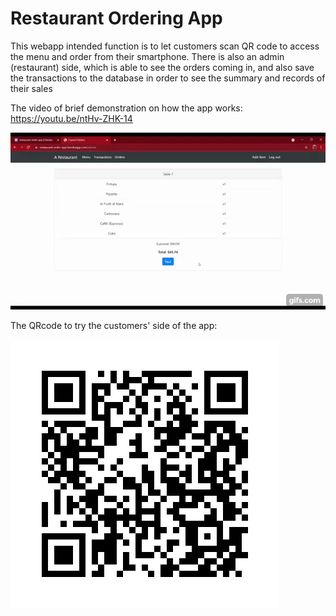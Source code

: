 # Restaurant Ordering App

This webapp intended function is to let customers scan QR code to access the menu and order from their smartphone. There is also an admin (restaurant) side, which is able to see the orders coming in, and also save the transactions to the database in order to see the summary and records of their sales

The video of brief demonstration on how the app works: https://youtu.be/ntHv-ZHK-14

![alt text](https://github.com/tanntri/restaurant_order_webapp/blob/master/gif.gif "demonstration")

The QRcode to try the customers' side of the app:

![alt text](https://github.com/tanntri/restaurant_order_webapp/blob/master/app/static/images/qrcode/qrcode1.png)
